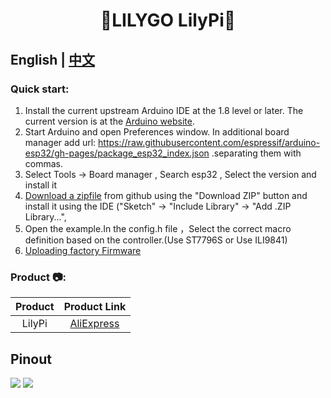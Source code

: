 <h1 align = "center">🌟LILYGO LilyPi🌟</h1>

## **English | [中文](./README_CN.MD)**


<h3 align = "left">Quick start:</h3>

1. Install the current upstream Arduino IDE at the 1.8 level or later. The current version is at the [Arduino website](http://www.arduino.cc/en/main/software).
2. Start Arduino and open Preferences window. In additional board manager add url: https://raw.githubusercontent.com/espressif/arduino-esp32/gh-pages/package_esp32_index.json .separating them with commas.
3. Select Tools -> Board manager , Search esp32 , Select the version and install it
4. [Download a zipfile](https://github.com/Xinyuan-LilyGO/TTGO_TWatch_Library/archive/refs/heads/master.zip) from github using the "Download ZIP" button and install it using the IDE ("Sketch" -> "Include Library" -> "Add .ZIP Library...",  
5. Open the example.In the config.h file ，Select the correct macro definition based on the controller.(Use ST7796S or Use  ILI9841)
6. [Uploading factory Firmware](./firmware/README.MD)

<h3 align = "left">Product 📷:</h3>

| Product |                           Product  Link                            |
| :-----: | :----------------------------------------------------------------: |
| LilyPi  | [AliExpress](https://pt.aliexpress.com/item/1005001447548347.html) |

## Pinout

![](image/Lilypi_ST7796S_1.jpg)
![](image/Lilypi_ST7796S_2.jpg)



